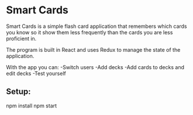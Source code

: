 # Smart Cards
Smart Cards is a simple flash card application that remembers which cards you know so it show them less frequently than
the cards you are less proficient in.

The program is built in React and uses Redux to manage the state of the application. 

With the app you can: 
-Switch users
-Add decks
-Add cards to decks and edit decks
-Test yourself 

## Setup: 
npm install
npm start
